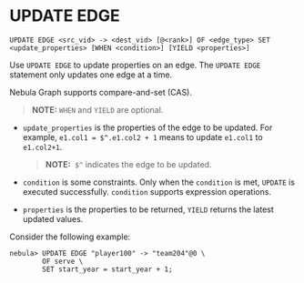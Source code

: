 # UPDATE EDGE

```ngql
UPDATE EDGE <src_vid> -> <dest_vid> [@<rank>] OF <edge_type> SET <update_properties> [WHEN <condition>] [YIELD <properties>]
```

Use `UPDATE EDGE` to update properties on an edge. The `UPDATE EDGE` statement only updates one edge at a time.

Nebula Graph supports compare-and-set (CAS).

> **NOTE:** `WHEN` and `YIELD` are optional.

- `update_properties` is the properties of the edge to be updated. For example, `e1.col1 = $^.e1.col2 + 1` means to update `e1.col1` to `e1.col2+1`.

    > **NOTE:**  `$^` indicates the edge to be updated.

- `condition` is some constraints. Only when the `condition` is met, `UPDATE` is executed successfully. `condition` supports expression operations.
- `properties` is the properties to be returned, `YIELD` returns the latest updated values.

Consider the following example:

```ngql
nebula> UPDATE EDGE "player100" -> "team204"@0 \
        OF serve \
        SET start_year = start_year + 1;
```
